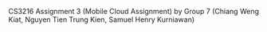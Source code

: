 CS3216 Assignment 3 (Mobile Cloud Assignment) by Group 7 (Chiang Weng Kiat, Nguyen Tien Trung Kien, Samuel Henry Kurniawan)